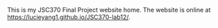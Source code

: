 This is my JSC370 Final Project website home. The website is online at https://lucieyang1.github.io/JSC370-lab12/.
